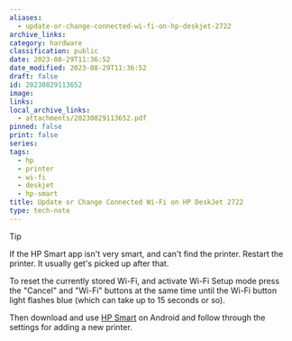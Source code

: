 ```yaml
---
aliases:
  - update-or-change-connected-wi-fi-on-hp-deskjet-2722
archive_links: 
category: hardware
classification: public
date: 2023-08-29T11:36:52
date_modified: 2023-08-29T11:36:52
draft: false
id: 20230829113652
image: 
links: 
local_archive_links:
  - attachments/20230829113652.pdf
pinned: false
print: false
series: 
tags:
  - hp
  - printer
  - wi-fi
  - deskjet
  - hp-smart
title: Update or Change Connected Wi-Fi on HP DeskJet 2722
type: tech-note
---
```


> [!tip]
> If the HP Smart app isn't very smart, and can't find the printer. Restart the printer. It usually get's picked up after that.

To reset the currently stored Wi-Fi, and activate Wi-Fi Setup mode press the "Cancel" and "Wi-Fi" buttons at the same time until the Wi-Fi button light flashes blue (which can take up to 15 seconds or so).

Then download and use [HP Smart](https://play.google.com/store/apps/details?id=com.hp.printercontrol) on Android and follow through the settings for adding a new printer.
